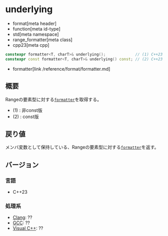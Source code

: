 # underlying
* format[meta header]
* function[meta id-type]
* std[meta namespace]
* range_formatter[meta class]
* cpp23[meta cpp]

```cpp
constexpr formatter<T, charT>& underlying();             // (1) C++23
constexpr const formatter<T, charT>& underlying() const; // (2) C++23
```
* formatter[link /reference/format/formatter.md]

## 概要
Rangeの要素型に対する[`formatter`](/reference/format/formatter.md)を取得する。

- (1) : 非const版
- (2) : const版


## 戻り値
メンバ変数として保持している、Rangeの要素型に対する[`formatter`](/reference/format/formatter.md)を返す。


## バージョン
### 言語
- C++23

### 処理系
- [Clang](/implementation.md#clang): ??
- [GCC](/implementation.md#gcc): ??
- [Visual C++](/implementation.md#visual_cpp): ??

